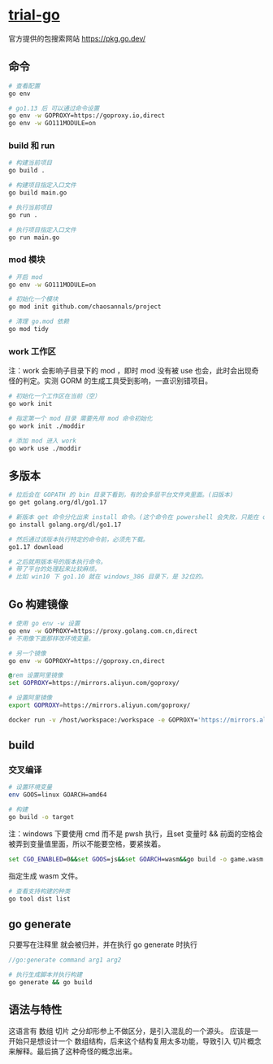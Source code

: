 # [trial-go](https://github.com/chaosannals/trial-go)

官方提供的包搜索网站 https://pkg.go.dev/

## 命令

```bash
# 查看配置
go env

# go1.13 后 可以通过命令设置
go env -w GOPROXY=https://goproxy.io,direct
go env -w GO111MODULE=on
```

### build 和 run

```bash
# 构建当前项目
go build .

# 构建项目指定入口文件
go build main.go

# 执行当前项目
go run .

# 执行项目指定入口文件
go run main.go
```

### mod 模块

```bash
# 开启 mod
go env -w GO111MODULE=on

# 初始化一个模块
go mod init github.com/chaosannals/project

# 清理 go.mod 依赖
go mod tidy
```

### work 工作区

注：work 会影响子目录下的 mod ，即时 mod 没有被 use 也会，此时会出现奇怪的判定。实测 GORM 的生成工具受到影响，一直识别错项目。

```bash
# 初始化一个工作区在当前（空）
go work init

# 指定第一个 mod 目录 需要先用 mod 命令初始化
go work init ./moddir

# 添加 mod 进入 work
go work use ./moddir
```

## 多版本

```bash
# 拉后会在 GOPATH 的 bin 目录下看到，有的会多层平台文件夹里面。(旧版本)
go get golang.org/dl/go1.17

# 新版本 get 命令分化出来 install 命令。(这个命令在 powershell 会失败，只能在 cmd 执行)
go install golang.org/dl/go1.17

# 然后通过该版本执行特定的命令前，必须先下载。
go1.17 download

# 之后就用版本号的版本执行命令。
# 带了平台的处理起来比较麻烦。
# 比如 win10 下 go1.10 就在 windows_386 目录下，是 32位的。
```

## Go 构建镜像

```bash
# 使用 go env -w 设置
go env -w GOPROXY=https://proxy.golang.com.cn,direct
# 不用像下面那样改环境变量。

# 另一个镜像
go env -w GOPROXY=https://goproxy.cn,direct
```

```bat
@rem 设置阿里镜像
set GOPROXY=https://mirrors.aliyun.com/goproxy/
```

```bash
# 设置阿里镜像
export GOPROXY=https://mirrors.aliyun.com/goproxy/
```

```sh
docker run -v /host/workspace:/workspace -e GOPROXY='https://mirrors.aliyun.com/goproxy/' -e GO111MODULE=on --name gomake gomake
```


## build

### 交叉编译

```bash
# 设置环境变量
env GOOS=linux GOARCH=amd64

# 构建
go build -o target
```

注：windows 下要使用 cmd 而不是 pwsh 执行，且set 变量时 && 前面的空格会被弄到变量值里面，所以不能要空格，要紧挨着。
```cmd
set CGO_ENABLED=0&&set GOOS=js&&set GOARCH=wasm&&go build -o game.wasm main.go
```
指定生成 wasm 文件。


```bash
# 查看支持构建的种类
go tool dist list
```

## go generate

只要写在注释里 就会被归并，并在执行 go generate 时执行

```go
//go:generate command arg1 arg2
```

```bash
# 执行生成脚本并执行构建
go generate && go build
```

## 语法与特性

这语言有 数组 切片 之分却形参上不做区分，是引入混乱的一个源头。
应该是一开始只是想设计一个 数组结构，后来这个结构复用太多功能，导致引入 切片概念来解释。最后搞了这种奇怪的概念出来。